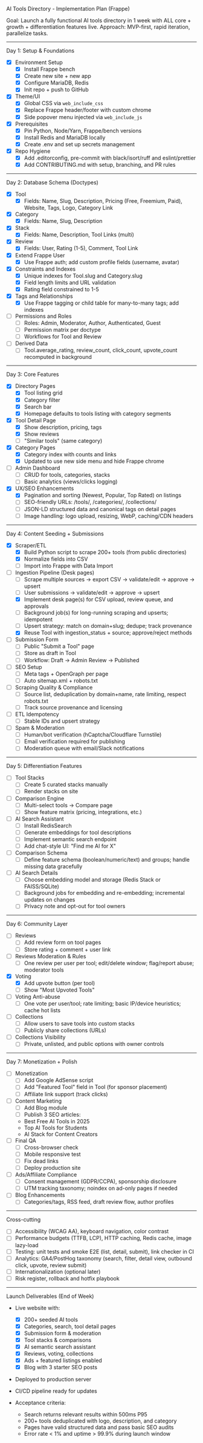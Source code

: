 AI Tools Directory - Implementation Plan (Frappe)

Goal: Launch a fully functional AI tools directory in 1 week with ALL core + growth + differentiation features live.
Approach: MVP-first, rapid iteration, parallelize tasks.

---

Day 1: Setup & Foundations
- [x] Environment Setup
  - [x] Install Frappe bench
  - [x] Create new site + new app
  - [x] Configure MariaDB, Redis
  - [x] Init repo + push to GitHub
- [x] Theme/UI
  - [x] Global CSS via `web_include_css`
  - [x] Replace Frappe header/footer with custom chrome
  - [x] Side popover menu injected via `web_include_js`

- [x] Prerequisites
  - [x] Pin Python, Node/Yarn, Frappe/bench versions
  - [x] Install Redis and MariaDB locally
  - [x] Create .env and set up secrets management
- [x] Repo Hygiene
  - [x] Add .editorconfig, pre-commit with black/isort/ruff and eslint/prettier
  - [x] Add CONTRIBUTING.md with setup, branching, and PR rules

---

Day 2: Database Schema (Doctypes)
- [x] Tool
  - [x] Fields: Name, Slug, Description, Pricing (Free, Freemium, Paid), Website, Tags, Logo, Category Link
- [x] Category
  - [x] Fields: Name, Slug, Description
- [x] Stack
  - [x] Fields: Name, Description, Tool Links (multi)
- [x] Review
  - [x] Fields: User, Rating (1-5), Comment, Tool Link
- [x] Extend Frappe User
  - [x] Use Frappe auth; add custom profile fields (username, avatar)
- [x] Constraints and Indexes
  - [x] Unique indexes for Tool.slug and Category.slug
  - [x] Field length limits and URL validation
  - [x] Rating field constrained to 1-5
- [x] Tags and Relationships
  - [x] Use Frappe tagging or child table for many-to-many tags; add indexes
- [ ] Permissions and Roles
  - [ ] Roles: Admin, Moderator, Author, Authenticated, Guest
  - [ ] Permission matrix per doctype
  - [ ] Workflows for Tool and Review
- [ ] Derived Data
  - [ ] Tool.average_rating, review_count, click_count, upvote_count recomputed in background

---

Day 3: Core Features
- [x] Directory Pages
  - [x] Tool listing grid
  - [x] Category filter
  - [x] Search bar
  - [x] Homepage defaults to tools listing with category segments
- [x] Tool Detail Page
  - [x] Show description, pricing, tags
  - [x] Show reviews
  - [ ] "Similar tools" (same category)
- [x] Category Pages
  - [x] Category index with counts and links
  - [x] Updated to use new side menu and hide Frappe chrome
- [ ] Admin Dashboard
  - [ ] CRUD for tools, categories, stacks
  - [ ] Basic analytics (views/clicks logging)

- [x] UX/SEO Enhancements
  - [x] Pagination and sorting (Newest, Popular, Top Rated) on listings
  - [ ] SEO-friendly URLs: /tools/<slug>, /categories/<slug>, /collections/<slug>
  - [ ] JSON-LD structured data and canonical tags on detail pages
  - [ ] Image handling: logo upload, resizing, WebP, caching/CDN headers

---

Day 4: Content Seeding + Submissions
- [x] Scraper/ETL
  - [x] Build Python script to scrape 200+ tools (from public directories)
  - [x] Normalize fields into CSV
  - [ ] Import into Frappe with Data Import
- [ ] Ingestion Pipeline (Desk pages)
  - [ ] Scrape multiple sources -> export CSV -> validate/edit -> approve -> upsert
  - [ ] User submissions -> validate/edit -> approve -> upsert
  - [x] Implement desk page(s) for CSV upload, review queue, and approvals
  - [ ] Background job(s) for long-running scraping and upserts; idempotent
  - [ ] Upsert strategy: match on domain+slug; dedupe; track provenance
  - [x] Reuse Tool with ingestion_status + source; approve/reject methods
- [ ] Submission Form
  - [ ] Public "Submit a Tool" page
  - [ ] Store as draft in Tool
  - [ ] Workflow: Draft -> Admin Review -> Published
- [ ] SEO Setup
  - [ ] Meta tags + OpenGraph per page
  - [ ] Auto sitemap.xml + robots.txt

- [ ] Scraping Quality & Compliance
  - [ ] Source list, deduplication by domain+name, rate limiting, respect robots.txt
  - [ ] Track source provenance and licensing
- [ ] ETL Idempotency
  - [ ] Stable IDs and upsert strategy
- [ ] Spam & Moderation
  - [ ] Human/bot verification (hCaptcha/Cloudflare Turnstile)
  - [ ] Email verification required for publishing
  - [ ] Moderation queue with email/Slack notifications

---

Day 5: Differentiation Features
- [ ] Tool Stacks
  - [ ] Create 5 curated stacks manually
  - [ ] Render stacks on site
- [ ] Comparison Engine
  - [ ] Multi-select tools -> Compare page
  - [ ] Show feature matrix (pricing, integrations, etc.)
- [ ] AI Search Assistant
  - [ ] Install RedisSearch
  - [ ] Generate embeddings for tool descriptions
  - [ ] Implement semantic search endpoint
  - [ ] Add chat-style UI: "Find me AI for X"

- [ ] Comparison Schema
  - [ ] Define feature schema (boolean/numeric/text) and groups; handle missing data gracefully
- [ ] AI Search Details
  - [ ] Choose embedding model and storage (Redis Stack or FAISS/SQLite)
  - [ ] Background jobs for embedding and re-embedding; incremental updates on changes
  - [ ] Privacy note and opt-out for tool owners

---

Day 6: Community Layer
- [ ] Reviews
  - [ ] Add review form on tool pages
  - [ ] Store rating + comment + user link
- [ ] Reviews Moderation & Rules
  - [ ] One review per user per tool; edit/delete window; flag/report abuse; moderator tools
- [x] Voting
  - [x] Add upvote button (per tool)
  - [ ] Show "Most Upvoted Tools"
- [ ] Voting Anti-abuse
  - [ ] One vote per user/tool; rate limiting; basic IP/device heuristics; cache hot lists
- [ ] Collections
  - [ ] Allow users to save tools into custom stacks
  - [ ] Publicly share collections (URLs)
- [ ] Collections Visibility
  - [ ] Private, unlisted, and public options with owner controls

---

Day 7: Monetization + Polish
- [ ] Monetization
  - [ ] Add Google AdSense script
  - [ ] Add "Featured Tool" field in Tool (for sponsor placement)
  - [ ] Affiliate link support (track clicks)
- [ ] Content Marketing
  - [ ] Add Blog module
  - [ ] Publish 3 SEO articles:
  - Best Free AI Tools in 2025
  - Top AI Tools for Students
  - AI Stack for Content Creators
- [ ] Final QA
  - [ ] Cross-browser check
  - [ ] Mobile responsive test
  - [ ] Fix dead links
  - [ ] Deploy production site

- [ ] Ads/Affiliate Compliance
  - [ ] Consent management (GDPR/CCPA), sponsorship disclosure
  - [ ] UTM tracking taxonomy; noindex on ad-only pages if needed
- [ ] Blog Enhancements
  - [ ] Categories/tags, RSS feed, draft review flow, author profiles

---

Cross-cutting

- [ ] Accessibility (WCAG AA), keyboard navigation, color contrast
- [ ] Performance budgets (TTFB, LCP), HTTP caching, Redis cache, image lazy-load
- [ ] Testing: unit tests and smoke E2E (list, detail, submit), link checker in CI
- [ ] Analytics: GA4/PostHog taxonomy (search, filter, detail view, outbound click, upvote, review submit)
- [ ] Internationalization (optional later)
- [ ] Risk register, rollback and hotfix playbook

---

Launch Deliverables (End of Week)
- Live website with:
  - [x] 200+ seeded AI tools
  - [x] Categories, search, tool detail pages
  - [x] Submission form & moderation
  - [x] Tool stacks & comparisons
  - [x] AI semantic search assistant
  - [x] Reviews, voting, collections
  - [x] Ads + featured listings enabled
  - [x] Blog with 3 starter SEO posts
- Deployed to production server
- CI/CD pipeline ready for updates

- Acceptance criteria:
  - Search returns relevant results within 500ms P95
  - 200+ tools deduplicated with logo, description, and category
  - Pages have valid structured data and pass basic SEO audits
  - Error rate < 1% and uptime > 99.9% during launch window

